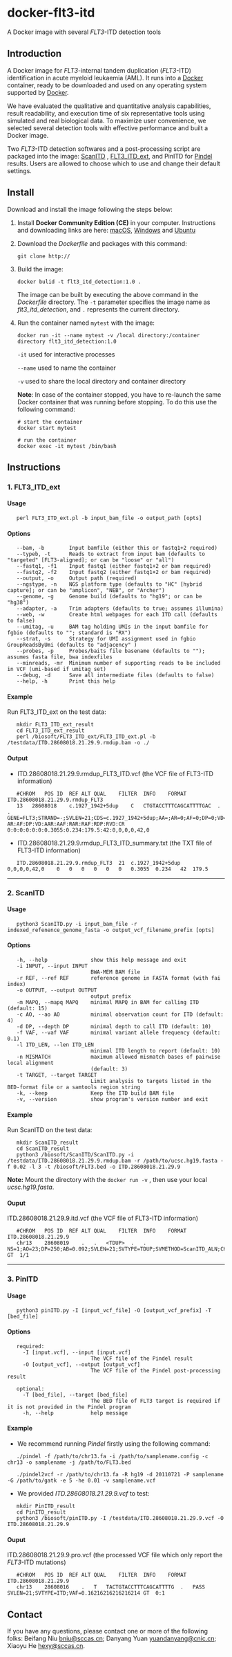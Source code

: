 # docker-flt3-itd
A Docker image with several *FLT3*-ITD detection tools

## Introduction

A Docker image for *FLT3*-internal tandem duplication (*FLT3*-ITD)  identification in acute myeloid leukaemia (AML). It runs into a [Docker](https://www.docker.com/) container, ready to be downloaded and used on any operating system supported by [Docker](https://www.docker.com/).

We have evaluated the qualitative and quantitative analysis capabilities, result readability, and execution time of six representative tools using simulated and real biological data. To maximize user convenience, we selected several detection tools with effective performance and built a Docker image.

Two *FLT3*-ITD detection softwares and a post-processing script are packaged into the image: [ScanITD](https://github.com/ylab-hi/ScanITD) , [FLT3_ITD_ext](https://github.com/ht50/FLT3_ITD_ext), and PinITD for [Pindel](https://github.com/genome/pindel) results. Users are allowed to choose which to use and change their default settings.

## Install

Download and install the image following the steps below:

1. Install **Docker Community Edition (CE)** in your computer. Instructions and downloading links are here: [macOS](https://hub.docker.com/editions/community/docker-ce-desktop-mac), [Windows](https://hub.docker.com/editions/community/docker-ce-desktop-windows) and [Ubuntu](https://docs.docker.com/install/linux/docker-ce/ubuntu/)

2. Download the *Dockerfile* and packages with this command:

   ```
   git clone http:// 
   ```

3. Build the image:

   ```
   docker bulid -t flt3_itd_detection:1.0 .
   ```

   The image can be built by executing the above command in the *Dockerfile* directory. The `-t` parameter specifies the image name as *flt3_itd_detection*, and `.` represents the current directory.

4. Run the container named `mytest` with the image:

   ```
   docker run -it --name mytest -v /local directory:/container directory flt3_itd_detection:1.0 
   ```

   `-it` used for interactive processes

   `--name` used to name the container

   `-v` used to share the local directory and container directory
   
   **Note**: In case of the container stopped, you have to re-launch the same Docker container that was running before stopping. To do this use the following command:
   
   ```
   # start the container 
   docker start mytest
   
   # run the container
   docker exec -it mytest /bin/bash
   ```

## Instructions

### 1. FLT3_ITD_ext

#### Usage

```
   perl FLT3_ITD_ext.pl -b input_bam_file -o output_path [opts]
```

#### Options

```
   --bam, -b        Input bamfile (either this or fastq1+2 required)
   --typeb, -t      Reads to extract from input bam (defaults to "targeted" [FLT3-aligned]; or can be "loose" or "all")
   --fastq1, -f1    Input fastq1 (either fastq1+2 or bam required)
   --fastq2, -f2    Input fastq2 (either fastq1+2 or bam required)
   --output, -o     Output path (required)
   --ngstype, -n    NGS platform type (defaults to "HC" [hybrid capture]; or can be "amplicon", "NEB", or "Archer")
   --genome, -g     Genome build (defaults to "hg19"; or can be "hg38")
   --adapter, -a    Trim adapters (defaults to true; assumes illumina)
   --web, -w        Create html webpages for each ITD call (defaults to false)
   --umitag, -u     BAM tag holding UMIs in the input bamfile for fgbio (defaults to ""; standard is "RX")
   --strat, -s      Strategy for UMI assignment used in fgbio GroupReadsByUmi (defaults to "adjacency" )
   --probes, -p     Probes/baits file basename (defaults to ""); assumes fasta file, bwa indexfiles
   --minreads, -mr  Minimum number of supporting reads to be included in VCF (umi-based if umitag set)
   --debug, -d      Save all intermediate files (defaults to false)
   --help, -h       Print this help
```

#### Example

Run FLT3_ITD_ext on the test data:

```
   mkdir FLT3_ITD_ext_result
   cd FLT3_ITD_ext_result
   perl /biosoft/FLT3_ITD_ext/FLT3_ITD_ext.pl -b /testdata/ITD.28608018.21.29.9.rmdup.bam -o ./
```

#### Output 

*  ITD.28608018.21.29.9.rmdup_FLT3_ITD.vcf  (the VCF file of FLT3-ITD information)

```
   #CHROM	POS	ID	REF	ALT	QUAL	FILTER	INFO	FORMAT	ITD.28608018.21.29.9.rmdup_FLT3	
   13	28608018	c.1927_1942+5dup	C	CTGTACCTTTCAGCATTTTGAC	.	.	GENE=FLT3;STRAND=-;SVLEN=21;CDS=c.1927_1942+5dup;AA=;AR=0;AF=0;DP=0;VD=0;AAR=0;AAF=0;RAR=0.3055;RAF=0.234;RDP=179.5;RVD=42;SAMPLE=ITD.28608018.21.29.9.rmdup_FLT3	AR:AF:DP:VD:AAR:AAF:RAR:RAF:RDP:RVD:CR	0:0:0:0:0:0:0.3055:0.234:179.5:42:0,0,0,0,42,0
```

*  ITD.28608018.21.29.9.rmdup_FLT3_ITD_summary.txt  (the TXT file of FLT3-ITD information)

```
   ITD.28608018.21.29.9.rmdup_FLT3	21	c.1927_1942+5dup		0,0,0,0,42,0	0	0	0	0	0	0	0.3055	0.234	42	179.5
```
****
### 2. ScanITD

#### Usage

```
   python3 ScanITD.py -i input_bam_file -r indexed_refenence_genome_fasta -o output_vcf_filename_prefix [opts]
```

#### Options

```
   -h, --help              show this help message and exit
   -i INPUT, --input INPUT
                           BWA-MEM BAM file
   -r REF, --ref REF       reference genome in FASTA format (with fai index)
   -o OUTPUT, --output OUTPUT
                           output prefix
   -m MAPQ, --mapq MAPQ    minimal MAPQ in BAM for calling ITD (default: 15)
   -c AO, --ao AO          minimal observation count for ITD (default: 4)
   -d DP, --depth DP       minimal depth to call ITD (default: 10)
   -f VAF, --vaf VAF       minimal variant allele frequency (default: 0.1)
   -l ITD_LEN, --len ITD_LEN
                           minimal ITD length to report (default: 10)
   -n MISMATCH             maximum allowed mismatch bases of pairwise local alignment  
                           (default: 3)
   -t TARGET, --target TARGET
                           Limit analysis to targets listed in the BED-format file or a samtools region string
   -k, --keep              Keep the ITD build BAM file
   -v, --version           show program's version number and exit
```

#### Example

Run ScanITD on the test data:

```
   mkdir ScanITD_result
   cd ScanITD_result
   python3 /biosoft/ScanITD/ScanITD.py -i /testdata/ITD.28608018.21.29.9.rmdup.bam -r /path/to/ucsc.hg19.fasta -f 0.02 -l 3 -t /biosoft/FLT3.bed -o ITD.28608018.21.29.9
```

**Note:** Mount the directory with the `docker run -v` , then use your local *ucsc.hg19.fasta*.

#### Ouput

ITD.28608018.21.29.9.itd.vcf   (the VCF file of FLT3-ITD information)

```
   #CHROM	POS	ID	REF	ALT	QUAL	FILTER	INFO	FORMAT	ITD.28608018.21.29.9
   chr13	28608019	.	.	<TDUP>	.	.	NS=1;AO=23;DP=250;AB=0.092;SVLEN=21;SVTYPE=TDUP;SVMETHOD=ScanITD_ALN;CHR2=chr13;END=28608039	GT	1/1
```  
****
### 3. PinITD

#### Usage

```
   python3 pinITD.py -I [input_vcf_file] -O [output_vcf_prefix] -T [bed_file]
```

#### Options

```
   required:
     -I [input.vcf], --input [input.vcf]
                           The VCF file of the Pindel result
     -O [output_vcf], --output [output_vcf]
                           The VCF file of the Pindel post-processing result

   optional:
     -T [bed_file], --target [bed_file]
                           The BED file of FLT3 target is required if it is not provided in the Pindel program
     -h, --help            help message
```

#### Example

*  We recommend running *Pindel* firstly using the following command:

```
   ./pindel -f /path/to/chr13.fa -i /path/to/samplename.config -c chr13 -o samplename -j /path/to/FLT3.bed

   ./pindel2vcf -r /path/to/chr13.fa -R hg19 -d 20110721 -P samplename -G /path/to/gatk -e 5 -he 0.01 -v samplename.vcf
```

*  We provided *ITD.28608018.21.29.9.vcf* to test:

```
   mkdir PinITD_result
   cd PinITD_result
   python3 /biosoft/pinITD.py -I /testdata/ITD.28608018.21.29.9.vcf -O ITD.28608018.21.29.9
```

#### Ouput

ITD.28608018.21.29.9.pro.vcf   (the processed VCF file which only report the *FLT3*-ITD mutations)

```
   #CHROM	POS	ID	REF	ALT	QUAL	FILTER	INFO	FORMAT	ITD.28608018.21.29.9	
   chr13	28608016	.	T	TACTGTACCTTTCAGCATTTTG	.	PASS	SVLEN=21;SVTYPE=ITD;VAF=0.16216216216216214	GT	0:1
```  

## Contact

If you have any questions, please contact one or more of the following folks: Beifang Niu [bniu@sccas.cn](mailto:bniu@sccas.cn); Danyang Yuan [yuandanyang@cnic.cn](mailto:yuandanyang@cnic.cn); Xiaoyu He [hexy@sccas.cn](mailto:hexy@sccas.cn).
